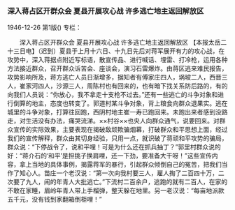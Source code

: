 ### 深入蒋占区开群众会  夏县开展攻心战  许多逃亡地主返回解放区

1946-12-26
第1版()
专栏：

　　深入蒋占区开群众会
    夏县开展攻心战
    许多逃亡地主返回解放区
    【本报太岳二十三日电】（迟到）夏县于上月十六日、十九日先后对蒋军展开有力的攻心战，在攻势中，深入蒋据点附近写标语，散宣传品、进行喊话、埋雷、打冷枪，运用各种方法接近群众，召开群众诉苦会、座谈会，演习石雷爆炸。由蒋区逃来难民报告，攻势影响所及，蒋方逃亡人员日渐增多，据知者有傅家庄四人，埚坡二人，西晋三人，崔家河四人，沙源三人，周陈村也有回来的，也有暗下找关系防后路的，有的向我们人员说：“你放心，我不拿走十支枪不过去。”还有一些逃亡的斗争对象和进行倒算的地主，态度也转变了。郭道村某斗争对象，背上粮食向群众退果实。逃在城里的斗争对象，打算往回跑，西阴村地主崔一寿已跑回来。未跑出来者感到没路走，对生活没有办法，痛哭流涕。××村谷××也央人向群众通气，说要回来。对群众宣传的实际效果，主要表现在揭破敌顽欺骗烟幕，打破群众和平思想上面，经过我们的宣传解释，群众由其切身经验，只用一点，就识破了蒋顽和平攻势的骗局，群众说：“下停战令了，说和平哩！可是为什么还在抓兵抽丁？”郭里村群众说的好：“蒋介石的‘和平’是担挑子换肩哩，还一下劲，要准备大干呀！”这些宣传内容，拿上当地的具体事例，揭露蒋军的暴行，引起群众倾倒自己的冤苦，把我们当作了知心人。苗庄一个老汉说：“第一次向我村要三人，雇人掏了二百四十万，二次要了九人，闹的年青人大批逃亡。”下流村二百余户，逃跑的就有二百人，在家的不敢在家睡，眉岭年青人带上手榴弹，整天躲在地里。另一老汉说：“每亩地派款五千元，没有钱到家翻箱倒柜哩！”
